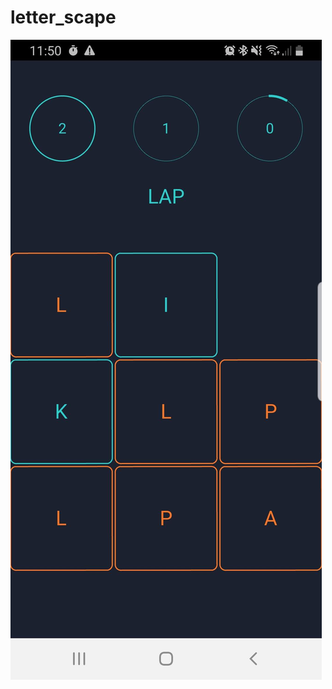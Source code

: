 # letter_scape

![alt text](https://github.com/lvemil/content/blob/master/Screenshot_20200106-115018_Letter%20Scape.jpg)
